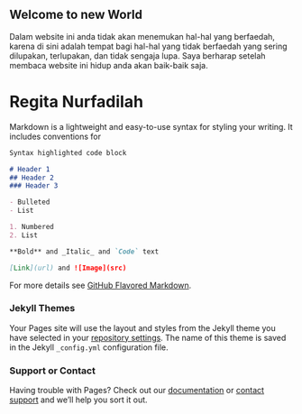 ## Welcome to new World

Dalam website ini anda tidak akan menemukan hal-hal yang berfaedah, karena di sini adalah tempat bagi hal-hal yang tidak berfaedah yang sering dilupakan, terlupakan, dan tidak sengaja lupa. 
Saya berharap setelah membaca website ini hidup anda akan baik-baik saja.
<h1>Regita Nurfadilah</h1>

Markdown is a lightweight and easy-to-use syntax for styling your writing. It includes conventions for

```markdown
Syntax highlighted code block

# Header 1
## Header 2
### Header 3

- Bulleted
- List

1. Numbered
2. List

**Bold** and _Italic_ and `Code` text

[Link](url) and ![Image](src)
```

For more details see [GitHub Flavored Markdown](https://guides.github.com/features/mastering-markdown/).

### Jekyll Themes

Your Pages site will use the layout and styles from the Jekyll theme you have selected in your [repository settings](https://github.com/regitanur/regita.github.io/settings). The name of this theme is saved in the Jekyll `_config.yml` configuration file.

### Support or Contact

Having trouble with Pages? Check out our [documentation](https://help.github.com/categories/github-pages-basics/) or [contact support](https://github.com/contact) and we’ll help you sort it out.
